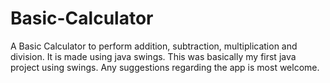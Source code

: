 # Basic-Calculator
A Basic Calculator to perform addition, subtraction, multiplication and division. It is made using java swings. This was basically my first java project using swings. Any suggestions regarding the app is most welcome.
